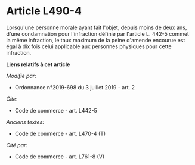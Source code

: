 # Article L490-4

Lorsqu'une personne morale ayant fait l'objet, depuis moins de deux ans, d'une condamnation pour l'infraction définie par
l'article L. 442-5 commet la même infraction, le taux maximum de la peine d'amende encourue est égal à dix fois celui
applicable aux personnes physiques pour cette infraction.

**Liens relatifs à cet article**

_Modifié par_:

  - Ordonnance n°2019-698 du 3 juillet 2019 - art. 2

_Cite_:

  - Code de commerce - art. L442-5

_Anciens textes_:

  - Code de commerce - art. L470-4 (T)

_Cité par_:

  - Code de commerce - art. L761-8 (V)
